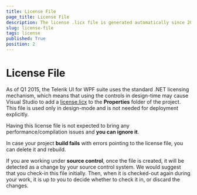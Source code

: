 ```yaml
---
title: License File
page_title: License File
description: The license .licx file is generated automatically since 2015.
slug: license-file
tags: license
published: True
position: 2
---
```


# License File 

As of Q1 2015, the Telerik UI for WPF suite uses the standard .NET licensing mechanism, which means that using the controls in design-time may cause Visual Studio to add a [license.licx](https://docs.microsoft.com/en-us/dotnet/framework/tools/lc-exe-license-compiler) to the __Properties__ folder of the project. This file is used only in design-mode and is not needed for deployment explicitly. 

Having this license file is not expected to bring any performance/compilation issues and __you can ignore it__. 

In case your project __build fails__ with errors pointing to the license file, you can delete it and rebuild.

If you are working under __source control__, once the file is created, it will be detected as a change by your source control system. We would suggest that you check-in this file initially. Then, when it is checked-out again during your work, it is up to you to decide whether to check it in, or discard the changes.
